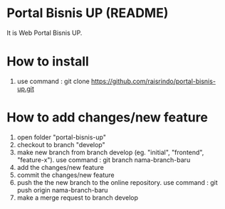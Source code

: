 # Portal Bisnis UP (README)

It is Web Portal Bisnis UP.

# How to install
1. use command : git clone https://github.com/raisrindo/portal-bisnis-up.git

# How to add changes/new feature 
1. open folder "portal-bisnis-up"
2. checkout to branch "develop"
3. make new branch from branch develop (eg. "initial", "frontend", "feature-x"). use command : git branch nama-branch-baru 
4. add the changes/new feature
5. commit the changes/new feature
6. push the the new branch to the online repository. use command : git push origin nama-branch-baru
7. make a merge request to branch develop
